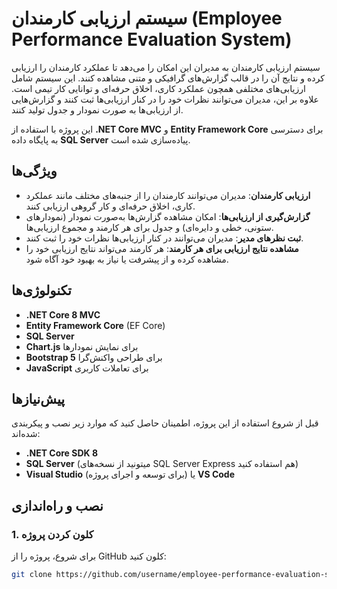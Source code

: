 # سیستم ارزیابی کارمندان (Employee Performance Evaluation System)

سیستم ارزیابی کارمندان به مدیران این امکان را می‌دهد تا عملکرد کارمندان را ارزیابی کرده و نتایج آن را در قالب گزارش‌های گرافیکی و متنی مشاهده کنند. این سیستم شامل ارزیابی‌های مختلفی همچون عملکرد کاری، اخلاق حرفه‌ای و توانایی کار تیمی است. علاوه بر این، مدیران می‌توانند نظرات خود را در کنار ارزیابی‌ها ثبت کنند و گزارش‌هایی از ارزیابی‌ها به صورت نمودار و جدول تولید کنند.

این پروژه با استفاده از **.NET Core MVC** و **Entity Framework Core** برای دسترسی به پایگاه داده **SQL Server** پیاده‌سازی شده است.

## ویژگی‌ها

- **ارزیابی کارمندان**: مدیران می‌توانند کارمندان را از جنبه‌های مختلف مانند عملکرد کاری، اخلاق حرفه‌ای و کار گروهی ارزیابی کنند.
- **گزارش‌گیری از ارزیابی‌ها**: امکان مشاهده گزارش‌ها به‌صورت نمودار (نمودارهای ستونی، خطی و دایره‌ای) و جدول برای هر کارمند و مجموع ارزیابی‌ها.
- **ثبت نظرهای مدیر**: مدیران می‌توانند در کنار ارزیابی‌ها نظرات خود را ثبت کنند.
- **مشاهده نتایج ارزیابی برای هر کارمند**: هر کارمند می‌تواند نتایج ارزیابی خود را مشاهده کرده و از پیشرفت یا نیاز به بهبود خود آگاه شود.

## تکنولوژی‌ها

- **.NET Core 8 MVC**
- **Entity Framework Core** (EF Core)
- **SQL Server**
- **Chart.js** برای نمایش نمودارها
- **Bootstrap 5** برای طراحی واکنش‌گرا
- **JavaScript** برای تعاملات کاربری

## پیش‌نیازها

قبل از شروع استفاده از این پروژه، اطمینان حاصل کنید که موارد زیر نصب و پیکربندی شده‌اند:

- **.NET Core SDK 8**
- **SQL Server** (میتونید از نسخه‌های SQL Server Express هم استفاده کنید)
- **Visual Studio** (برای توسعه و اجرای پروژه) یا **VS Code**

## نصب و راه‌اندازی

### 1. کلون کردن پروژه

برای شروع، پروژه را از GitHub کلون کنید:

```bash
git clone https://github.com/username/employee-performance-evaluation-system.git

